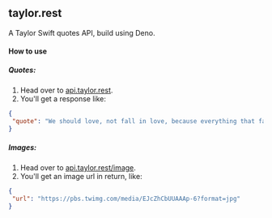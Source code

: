 ## taylor.rest
A Taylor Swift quotes API, build using Deno.

#### How to use

##### Quotes:
1. Head over to [api.taylor.rest](https://api.taylor.rest/).
2. You'll get a response like:
 ```json
{
  "quote": "We should love, not fall in love, because everything that falls, gets broken."
}
 ```

##### Images:
1. Head over to [api.taylor.rest/image](https://api.taylor.rest/image).
2. You'll get an image url in return, like:
 ```json
{
  "url": "https://pbs.twimg.com/media/EJcZhCbUUAAAp-6?format=jpg"
}
 ```